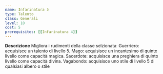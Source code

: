 ```yaml
---
name: Infarinatura 5
type: Talento
class: Generali
level: 10
cost: 5
prerequisites: [[Infarinatura 4]]
---
```


**Descrizione**
Migliora i rudimenti della classe selzionata: Guerriero: acquisisce un talento
di livello 5. Mago: acquisisce un incantesimo di quinto livello come capacità
magica. Sacerdote: acquisisce una preghiera di quinto livello come capacità
divina. Vagabondo: acquisisce uno stile di livello 5 di qualsiasi albero o stile